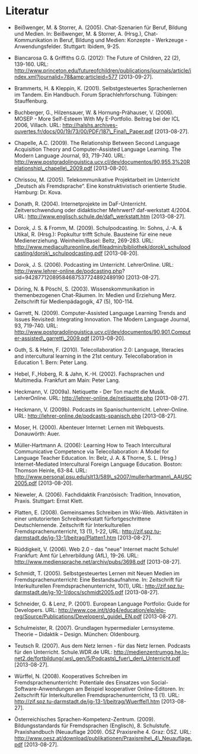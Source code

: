 # Literatur

- Beißwenger, M. &amp; Storrer, A. (2005). Chat-Szenarien für Beruf, Bildung und Medien. In: Beißwenger, M. &amp; Storrer, A. (Hrsg.), Chat-Kommunikation in Beruf, Bildung und Medien: Konzepte - Werkzeuge - Anwendungsfelder. Stuttgart: Ibidem, 9-25.

- Biancarosa G. &amp; Griffiths G.G. (2012): The Future of Children, 22 (2), 139-160. URL: http://www.princeton.edu/futureofchildren/publications/journals/article/index.xml?journalid=78&amp;articleid=577 \[2013-09-27].

- Brammerts, H. &amp; Kleppin, K. (2001). Selbstgesteuertes Sprachenlernen im Tandem. Ein Handbuch. Forum Sprachlehrforschung. Tübingen: Stauffenburg.

- Buchberger, G., Hilzensauer, W. &amp; Hornung-Prähauser, V. (2006). MOSEP - More Self-Esteem With My E-Portfolio. Beitrag bei der ICL 2006, Villach. URL: http://halshs.archives-ouvertes.fr/docs/00/19/73/00/PDF/187\_Final\_Paper.pdf \[2013-08-27].

- Chapelle, A.C. (2009). The Relationship Between Second Language Acquisition Theory and Computer-Assisted Language Learning. The Modern Language Journal, 93, 719-740. URL: http://www.postgradolinguistica.ucv.cl/dev/documentos/90,955,3%20Relationship\_chapelle\_2009.pdf \[2013-08-20].

- Chrissou, M. (2005). Telekommunikative Projektarbeit im Unterricht „Deutsch als Fremdsprache“. Eine konstruktivistisch orientierte Studie. Hamburg: Dr. Kova.

- Donath, R. (2004). Internetprojekte im DaF-Unterricht. Zeitverschwendung oder didaktischer Mehrwert? daf-werkstatt 4/2004. URL: http://www.englisch.schule.de/daf\_werkstatt.htm \[2013-08-27].

- Dorok, J. S. &amp; Fromm, M. (2009). Schulpodcasting. In: Sohns, J.-A. &amp; Utikal, R. (Hrsg.): Popkultur trifft Schule. Bausteine für eine neue Medienerziehung. Weinheim/Basel: Beltz, 269-283. URL: http://www.mediacultureonline.de/fileadmin/bibliothek/dorok\_schulpodcasting/dorok\_schulpodcasting.pdf \[2013-08-20].

- Dorok, J. S. (2006). Podcasting im Unterricht. LehrerOnline. URL: http://www.lehrer-online.de/podcasting.php? sid=94287712089584687537724892489190 \[2013-08-27].

- Döring, N. &amp; Pöschl, S. (2003). Wissenskommunikation in themenbezogenen Chat-Räumen. In: Medien und Erziehung Merz. Zeitschrift für Medienpädagogik, 47 (5), 100-114.

- Garrett, N. (2009). Computer-Assisted Language Learning Trends and Issues Revisited: Integrating Innovation. The Modern Language Journal, 93, 719-740. URL: http://www.postgradolinguistica.ucv.cl/dev/documentos/90,901,Computer-assisted\_garrett\_2009.pdf \[2013-08-20].

- Guth, S. &amp; Helm, F. (2010). Telecollaboration 2.0: Language, literacies and intercultural learning in the 21st century. Telecollaboration in Education 1. Bern: Peter Lang.

- Hebel, F.,Hoberg, R. &amp; Jahn, K.-H. (2002). Fachsprachen und Multimedia. Frankfurt am Main: Peter Lang.

- Heckmann, V. (2009a). Netiquette - Der Ton macht die Musik. LehrerOnline. URL: http://lehrer-online.de/netiquette.php \[2013-08-27].

- Heckmann, V. (2009b). Podcasts im Spanischunterricht. Lehrer-Online. URL: http://lehrer-online.de/podcasts-spanisch.php \[2013-08-27].

- Moser, H. (2000). Abenteuer Internet: Lernen mit Webquests. Donauwörth: Auer.

- Müller-Hartmann A. (2006): Learning How to Teach Intercultural Communicative Competence via Telecollaboration: A Model for Language Teacher Education. In: Belz, J. A. &amp; Thorne, S. L. (Hrsg.) Internet-Mediated Intercultural Foreign Language Education. Boston: Thomson Heinle, 63-84. URL: http://www.personal.psu.edu/slt13/589\_s2007/mullerhartmann\_AAUSC2005.pdf \[2013-08-20].

- Nieweler, A. (2006). Fachdidaktik Französisch: Tradition, Innovation, Praxis. Stuttgart: Ernst Klett.

- Platten, E. (2008). Gemeinsames Schreiben im Wiki-Web. Aktivitäten in einer untutorierten Schreibwerkstatt fürfortgeschrittene Deutschlernende. Zeitschrift für Interkulturellen Fremdsprachenunterricht, 13 (1), 1-22, URL: http://zif.spz.tu-darmstadt.de/jg-13-1/beitrag/Platten1.htm \[2013-08-27].

- Rüddigkeit, V. (2006). Web 2.0 - das "neue" Internet macht Schule! Frankfurt: Amt für Lehrerbildung (AfL), 19-26. URL: http://www.mediensprache.net/archiv/pubs/3698.pdf \[2013-08-27].

- Schmidt, T. (2005). Selbstgesteuertes Lernen mit Neuen Medien im Fremdsprachenunterricht: Eine Bestandsaufnahme. In: Zeitschrift für Interkulturellen Fremdsprachenunterricht, 10(1), URL: http://zif.spz.tu-darmstadt.de/jg-10-1/docs/schmidt2005.pdf \[2013-08-27].

- Schneider, G. &amp; Lenz, P. (2001). European Language Portfolio: Guide for Developers. URL: http://www.coe.int/t/dg4/education/elp/elp-reg/Source/Publications/Developers\_guide\_EN.pdf \[2013-08-27].

- Schulmeister, R. (2007). Grundlagen hypermedialer Lernsysteme. Theorie – Didaktik – Design. München: Oldenbourg.

- Teutsch R. (2007). Aus dem Netz lernen - für das Netz lernen. Podcasts für den Unterricht. Schule.WDR.de URL: http://medienzentrumgg.he.lo-net2.de/fortbildung/.ws\_gen/5/Podcasts\_fuer\_den\_Unterricht.pdf \[2013-08-27].

- Würffel, N. (2008). Kooperatives Schreiben im Fremdsprachenunterricht: Potentiale des Einsatzes von Social-Software-Anwendungen am Beispiel kooperativer Online-Editoren. In: Zeitschrift für Interkulturellen Fremdsprachenunterricht, 13 (1). URL: http://zif.spz.tu-darmstadt.de/jg-13-1/beitrag/Wuerffel1.htm \[2013-08-27].

- Österreichisches Sprachen-Kompetenz-Zentrum. (2009). Bildungsstandards für Fremdsprachen (Englisch), 8. Schulstufe. Praxishandbuch (Neuauflage 2009). ÖSZ Praxisreihe 4. Graz: ÖSZ. URL: http://www.oesz.at/download/publikationen/Praxisreihe\_4\_Neuauflage.pdf \[2013-08-27].
